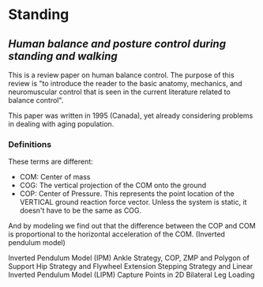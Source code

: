 # Standing

## *Human balance and posture control during standing and walking* 

This is a review paper on human balance control. The purpose of this review is "to introduce the reader to the basic anatomy, mechanics, and neuromuscular control that is seen in the current literature related to balance control".

This paper was written in 1995 (Canada), yet already considering problems in dealing with aging population.

### Definitions

These terms are different:

- COM: Center of mass
- COG: The vertical projection of the COM onto the ground
- COP: Center of Pressure. This represents the point location of the VERTICAL ground reaction force vector. Unless the system is static, it doesn't have to be the same as COG.

And by modeling we find out that the difference between the COP and COM is proportional to the horizontal acceleration of the COM. (Inverted pendulum model)



Inverted Pendulum Model (IPM)
Ankle Strategy, COP, ZMP and Polygon of Support
Hip Strategy and Flywheel Extension
Stepping Strategy and Linear Inverted Pendulum Model (LIPM)
Capture Points in 2D
Bilateral Leg Loading